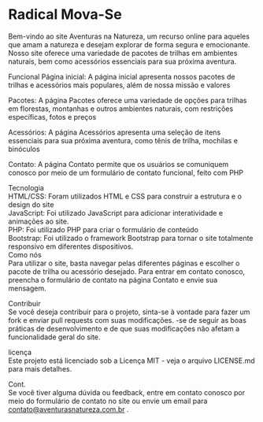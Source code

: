 # Radical Mova-Se

Bem-vindo ao site Aventuras na Natureza, um recurso online para aqueles que amam a natureza e desejam explorar de forma segura e emocionante. Nosso site oferece uma variedade de pacotes de trilhas em ambientes naturais, bem como acessórios essenciais para sua próxima aventura.

Funcional
Página inicial: A página inicial apresenta nossos pacotes de trilhas e acessórios mais populares, além de nossa missão e valores <br>

Pacotes: A página Pacotes oferece uma variedade de opções para trilhas em florestas, montanhas e outros ambientes naturais, com restrições específicas, fotos e preços<br>

Acessórios: A página Acessórios apresenta uma seleção de itens essenciais para sua próxima aventura, como tênis de trilha, mochilas e binóculos<br>

Contato: A página Contato permite que os usuários se comuniquem conosco por meio de um formulário de contato funcional, feito com PHP<br>

Tecnologia<br>
HTML/CSS: Foram utilizados HTML e CSS para construir a estrutura e o design do site<br>
JavaScript: Foi utilizado JavaScript para adicionar interatividade e animações ao site.<br>
PHP: Foi utilizado PHP para criar o formulário de conteúdo<br>
Bootstrap: Foi utilizado o framework Bootstrap para tornar o site totalmente responsivo em diferentes dispositivos.<br>
Como nós<br>
Para utilizar o site, basta navegar pelas diferentes páginas e escolher o pacote de trilha ou acessório desejado. Para entrar em contato conosco, preencha o formulário de contato na página Contato e envie sua mensagem.<br>

Contribuir<br>
Se você deseja contribuir para o projeto, sinta-se à vontade para fazer um fork e enviar pull requests com suas modificações. -se de seguir as boas práticas de desenvolvimento e de que suas modificações não afetam a funcionalidade geral do site.<br>

licença<br>
Este projeto está licenciado sob a Licença MIT - veja o arquivo LICENSE.md para mais detalhes.<br>

Cont.<br>
Se você tiver alguma dúvida ou feedback, entre em contato conosco por meio do formulário de contato no site ou envie um email para contato@aventurasnatureza.com.br .
